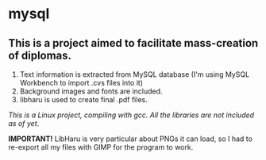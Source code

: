 # mysql

## This is a project aimed to facilitate mass-creation of diplomas.

1. Text information is extracted from MySQL database (I'm using MySQL Workbench to import .cvs files into it)
2. Background images and fonts are included.
4. libharu is used to create final .pdf files.

*This is a Linux project, compiling with gcc. All the libraries are not included as of yet*.

**IMPORTANT!**
LibHaru is very particular about PNGs it can load, so I had to re-export all my files with GIMP for the program to work.

